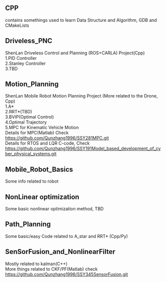 ## CPP
contains somethings used to learn Data Structure and Algorithm, GDB and CMakeLists
## Driveless_PNC
ShenLan Driveless Control and Planning (ROS+CARLA) Project(Cpp)  
1.PID Controller  
2.Stanley Controller  
3.TBD  
## Motion_Planning
ShenLan Mobile Robot Motion Planning Project (More related to the Drone, Cpp)    
1.A*  
2.RRT*(TBD)  
3.BVIP(Optimal Control)  
4.Optimal Trajectory  
5.MPC for Kinematic Vehicle Motion  
Details for MPC(Matlab) Check https://github.com/Qunzhang1996/SSY281MPC.git   
Details for RTOS and LQR C-code, Check https://github.com/Qunzhang1996/SSY191Model_based_development_of_cyber_physical_systems.git  
## Mobile_Robot_Basics
Some info related to robot  
## NonLinear optimization
Some basic nonlinear optimization method, TBD  
## Path_Planning
Some basic/easy Code related to A_star and RRT* (Cpp/Py)  
## SenSorFusion_and_NonlinearFilter
Mostly related to kalman(C++)  
More things related to CKF/PF(Matlab) check  https://github.com/Qunzhang1996/SSY345SensorFusion.git  
